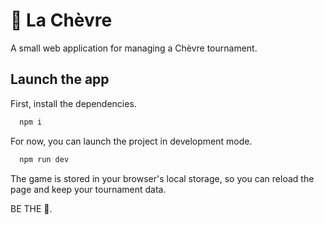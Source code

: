 
# 🐐 La Chèvre

A small web application for managing a Chèvre tournament.


## Launch the app
First, install the dependencies.

```bash
  npm i
```

For now, you can launch the project in development mode.

```bash
  npm run dev
```

The game is stored in your browser's local storage, so you can reload the page and keep your tournament data.


BE THE 🐐.